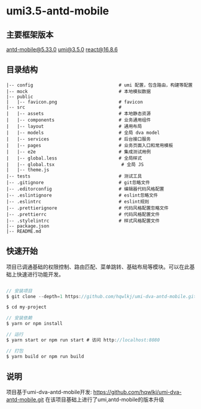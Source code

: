 # umi3.5-antd-mobile
## 主要框架版本
antd-mobile@5.33.0
umi@3.5.0
react@16.8.6

## 目录结构

    |-- config                                # umi 配置，包含路由，构建等配置
    |-- mock                                  # 本地模拟数据
    |-- public                                
    |   |-- favicon.png                       # favicon
    |-- src                                   # 
    |   |-- assets                            # 本地静态资源
    |   |-- components                        # 业务通用组件
    |   |-- layout                            # 通用布局
    |   |-- models                            # 全局 dva model
    |   |-- services                          # 后台接口服务
    |   |-- pages                             # 业务页面入口和常用模板
    |   |-- e2e                               # 集成测试用例
    |   |-- global.less                       # 全局样式
    |   |-- global.tsx                         # 全局 JS
    |   |-- theme.js                          
    |-- tests                                 # 测试工具
    |-- .gitignore                            # git忽略文件
    |-- .editorconfig                         # 编辑器代码风格配置
    |-- .eslintignore                         # eslint忽略文件
    |-- .eslintrc                             # eslint规则
    |-- .prettierignore                       # 代码风格配置忽略文件
    |-- .prettierrc                           # 代码风格配置文件
    |-- .stylelintrc                          # 样式风格配置文件
    |-- package.json                          
    |-- README.md                              


## 快速开始
项目已调通基础的权限控制、路由匹配、菜单跳转、基础布局等模块。可以在此基础上快速进行功能开发。

```javascript

// 安装项目
$ git clone --depth=1 https://github.com/hqwlkj/umi-dva-antd-mobile.git my-project

$ cd my-project

// 安装依赖
$ yarn or npm install

// 运行
$ yarn start or npm run start # 访问 http://localhost:8080

// 打包
$ yarn build or npm run build

```

## 说明
项目基于umi-dva-antd-mobile开发:  https://github.com/hqwlkj/umi-dva-antd-mobile.git
在该项目基础上进行了umi,antd-mobile的版本升级